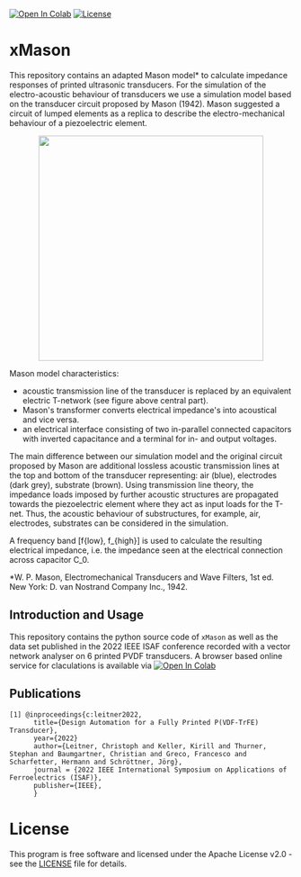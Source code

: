 [![Open In Colab](https://colab.research.google.com/assets/colab-badge.svg)](https://colab.research.google.com/github/luuleitner/xMason/blob/main/xmasonsim.ipynb)
[![License](https://img.shields.io/badge/License-Apache_2.0-blue.svg)](https://opensource.org/licenses/Apache-2.0)

       

# xMason
This repository contains an adapted Mason model* to calculate impedance responses of printed ultrasonic transducers. For the simulation of the electro-acoustic behaviour of transducers we use a simulation model based on the transducer circuit proposed by Mason (1942). Mason suggested a circuit of lumped elements as a replica to describe the electro-mechanical behaviour of a piezoelectric element. 

<p align="center">
<img src="https://github.com/luuleitner/xMason/blob/main/data/MasonModel.jpg" height="400">
</p>
Mason model characteristics:

- acoustic transmission line of the transducer is replaced by an equivalent electric T-network (see figure above central part). 
- Mason's transformer converts electrical impedance's into acoustical and vice versa. 
- an electrical interface consisting of two in-parallel connected capacitors with inverted capacitance and a terminal for in- and output voltages. 

The main difference between our simulation model and the original circuit proposed by Mason are additional lossless acoustic transmission lines at the top and bottom of the transducer representing: air (blue), electrodes (dark grey), substrate (brown). Using transmission line theory, the impedance loads imposed by further acoustic structures are propagated towards the piezoelectric element where they act as input loads for the T-net. Thus, the acoustic behaviour of substructures, for example, air, electrodes, substrates can be considered in the simulation. 

A frequency band [f{low}, f_{high}] is used to calculate the resulting electrical impedance, i.e. the impedance seen at the electrical connection across capacitor C_0. 


*W. P. Mason, Electromechanical Transducers and Wave Filters, 1st ed. New York: D. van Nostrand Company Inc., 1942.


## Introduction and Usage
This repository contains the python source code of `xMason` as well as the data set published in the 2022 IEEE ISAF conference recorded with a vector network analyser on 6 printed PVDF transducers. A browser based online service for claculations is available via [![Open In Colab](https://colab.research.google.com/assets/colab-badge.svg)](https://colab.research.google.com/github/luuleitner/xMason/blob/main/xmasonsim.ipynb)

## <a name="citation_1"></a> Publications
```
[1] @inproceedings{c:leitner2022,
      title={Design Automation for a Fully Printed P(VDF-TrFE) Transducer},
      year={2022}  
      author={Leitner, Christoph and Keller, Kirill and Thurner, Stephan and Baumgartner, Christian and Greco, Francesco and Scharfetter, Hermann and Schröttner, Jörg},
      journal = {2022 IEEE International Symposium on Applications of Ferroelectrics (ISAF)},
      publisher={IEEE},
      }
```
    
# License

This program is free software and licensed under the Apache License v2.0 - see the [LICENSE](https://github.com/luuleitner/xMason/blob/main/LICENSE) file for details.
